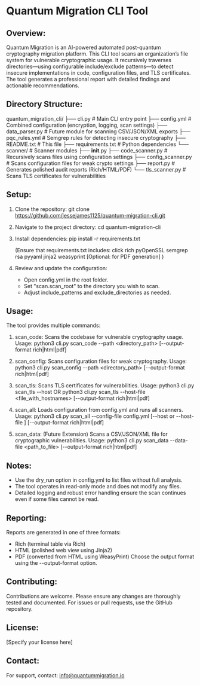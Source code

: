 Quantum Migration CLI Tool
============================

Overview:
---------
Quantum Migration is an AI-powered automated post-quantum cryptography migration platform.
This CLI tool scans an organization’s file system for vulnerable cryptographic usage. It
recursively traverses directories—using configurable include/exclude patterns—to detect
insecure implementations in code, configuration files, and TLS certificates. The tool
generates a professional report with detailed findings and actionable recommendations.

Directory Structure:
----------------------
quantum_migration_cli/
├── cli.py                   # Main CLI entry point
├── config.yml               # Combined configuration (encryption, logging, scan settings)
├── data_parser.py           # Future module for scanning CSV/JSON/XML exports
├── pqc_rules.yml            # Semgrep rules for detecting insecure cryptography
├── README.txt               # This file
├── requirements.txt         # Python dependencies
└── scanner/                 # Scanner modules
    ├── __init__.py
    ├── code_scanner.py      # Recursively scans files using configuration settings
    ├── config_scanner.py    # Scans configuration files for weak crypto settings
    ├── report.py            # Generates polished audit reports (Rich/HTML/PDF)
    └── tls_scanner.py       # Scans TLS certificates for vulnerabilities

Setup:
------
1. Clone the repository:
   git clone https://github.com/jessejames1125/quantum-migration-cli.git

2. Navigate to the project directory:
   cd quantum-migration-cli

3. Install dependencies:
   pip install -r requirements.txt

   (Ensure that requirements.txt includes:
     click
     rich
     pyOpenSSL
     semgrep
     rsa
     pyyaml
     jinja2
     weasyprint   [Optional: for PDF generation]
     )

4. Review and update the configuration:
   - Open config.yml in the root folder.
   - Set "scan.scan_root" to the directory you wish to scan.
   - Adjust include_patterns and exclude_directories as needed.

Usage:
------
The tool provides multiple commands:

1. scan_code:
   Scans the codebase for vulnerable cryptography usage.
   Usage:
       python3 cli.py scan_code --path <directory_path> [--output-format rich|html|pdf]

2. scan_config:
   Scans configuration files for weak cryptography.
   Usage:
       python3 cli.py scan_config --path <directory_path> [--output-format rich|html|pdf]

3. scan_tls:
   Scans TLS certificates for vulnerabilities.
   Usage:
       python3 cli.py scan_tls --host <hostname>
       OR
       python3 cli.py scan_tls --host-file <file_with_hostnames> [--output-format rich|html|pdf]

4. scan_all:
   Loads configuration from config.yml and runs all scanners.
   Usage:
       python3 cli.py scan_all --config-file config.yml [--host <hostname> or --host-file <file>] [--output-format rich|html|pdf]

5. scan_data:
   (Future Extension) Scans a CSV/JSON/XML file for cryptographic vulnerabilities.
   Usage:
       python3 cli.py scan_data --data-file <path_to_file> [--output-format rich|html|pdf]

Notes:
------
- Use the dry_run option in config.yml to list files without full analysis.
- The tool operates in read-only mode and does not modify any files.
- Detailed logging and robust error handling ensure the scan continues even if some files cannot be read.

Reporting:
----------
Reports are generated in one of three formats:
  - Rich (terminal table via Rich)
  - HTML (polished web view using Jinja2)
  - PDF (converted from HTML using WeasyPrint)
Choose the output format using the --output-format option.

Contributing:
-------------
Contributions are welcome. Please ensure any changes are thoroughly tested and documented.
For issues or pull requests, use the GitHub repository.

License:
--------
[Specify your license here]

Contact:
--------
For support, contact: info@quantummigration.io
